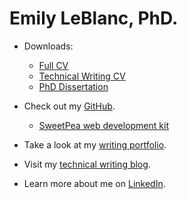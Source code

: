 # Emily LeBlanc, PhD.


* Downloads:

  * [Full CV](/docs/LeBlanc_full_CV_2022.pdf)
  * [Technical Writing CV](docs/LeBlanc_writing_CV_2022.pdf)
  * [PhD Dissertation](docs/dissertation-full.pdf)


* Check out my [GitHub](https://github.com/eleblanc-ai/).
  * [SweetPea web development kit](https://github.com/eleblanc-ai/SweetPea)


* Take a look at my [writing portfolio](https://github.com/eleblanc-ai/writing-portfolio).
 

* Visit my [technical writing blog](https://eleblanc.dev/).


* Learn more about me on [LinkedIn](https://www.linkedin.com/in/emily-leblanc-217a0042).
